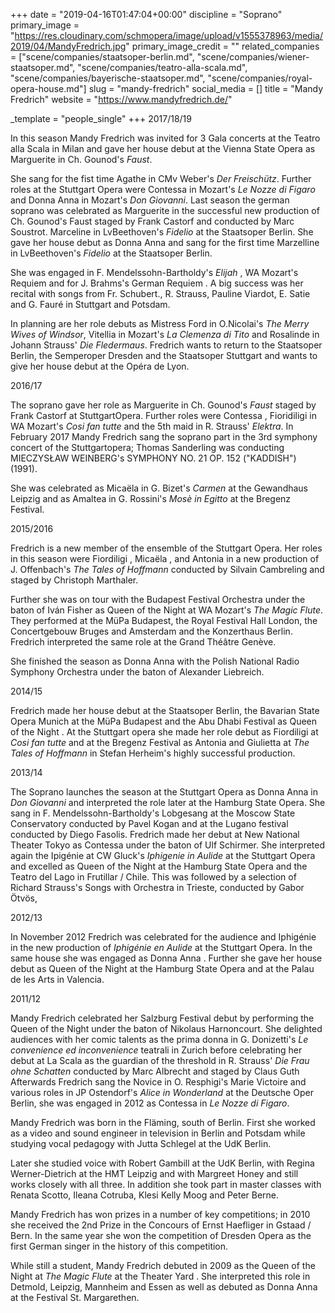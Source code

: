 +++
date = "2019-04-16T01:47:04+00:00"
discipline = "Soprano"
primary_image = "https://res.cloudinary.com/schmopera/image/upload/v1555378963/media/2019/04/MandyFredrich.jpg"
primary_image_credit = ""
related_companies = ["scene/companies/staatsoper-berlin.md", "scene/companies/wiener-staatsoper.md", "scene/companies/teatro-alla-scala.md", "scene/companies/bayerische-staatsoper.md", "scene/companies/royal-opera-house.md"]
slug = "mandy-fredrich"
social_media = []
title = "Mandy Fredrich"
website = "https://www.mandyfredrich.de/"

_template = "people_single"
+++
2017/18/19

In this season Mandy Fredrich was invited for 3 Gala concerts at the Teatro alla Scala in Milan and gave her house debut at the Vienna State Opera as Marguerite in Ch. Gounod's _Faust_.

She sang for the fist time Agathe in CMv Weber's _Der Freischütz_. Further roles at the Stuttgart Opera were Contessa in Mozart's _Le Nozze di Figaro_ and Donna Anna in Mozart's _Don Giovanni_. Last season the german soprano was celebrated as Marguerite   in the successful new production of Ch. Gounod's Faust staged by Frank Castorf and conducted by Marc Soustrot. Marceline in LvBeethoven's _Fidelio_ at the Staatsoper Berlin. She gave her house debut as Donna Anna and sang for the first time Marzelline in LvBeethoven's _Fidelio_ at the Staatsoper Berlin.

She was engaged in F. Mendelssohn-Bartholdy's _Elijah_ , WA Mozart's Requiem and for J. Brahms's German Requiem . A big success was her recital with songs from Fr. Schubert., R. Strauss, Pauline Viardot, E. Satie and G. Fauré in Stuttgart and Potsdam.

In planning are her role debuts as Mistress Ford in O.Nicolai's _The Merry Wives of Windsor_, Vitellia in Mozart's _La Clemenza di Tito_ and Rosalinde in Johann Strauss' _Die Fledermaus_. Fredrich wants to return to the Staatsoper Berlin, the Semperoper Dresden and the Staatsoper Stuttgart and wants to give her house debut at the Opéra de Lyon.

2016/17

The soprano gave her role as Marguerite in Ch. Gounod's _Faust_ staged by Frank Castorf at StuttgartOpera. Further roles were Contessa , Fioridiligi in WA Mozart's _Cosi fan tutte_ and the 5th maid in R. Strauss' _Elektra_. In February 2017 Mandy Fredrich sang the soprano part in the 3rd symphony concert of the Stuttgartopera; Thomas Sanderling was conducting MIECZYSŁAW WEINBERG's SYMPHONY NO. 21 OP. 152 ("KADDISH") (1991).

She was celebrated as Micaëla in G. Bizet's _Carmen_ at the Gewandhaus Leipzig and as Amaltea in G. Rossini's _Mosè in Egitto_ at the Bregenz Festival.​

2015/2016

Fredrich is a new member of the ensemble of the Stuttgart Opera. Her roles in this season were Fiordiligi , Micaëla , and Antonia in a new production of J. Offenbach's _The Tales of Hoffmann_ conducted by Silvain Cambreling and staged by Christoph Marthaler.

Further she was on tour with the Budapest Festival Orchestra under the baton of Iván Fisher as Queen of the Night at WA Mozart's _The Magic Flute_. They performed at the MüPa Budapest, the Royal Festival Hall London, the Concertgebouw Bruges and Amsterdam and the Konzerthaus Berlin. Fredrich interpreted the same role at the Grand Théâtre Genève.

She finished the season as Donna Anna with the Polish National Radio Symphony Orchestra under the baton of Alexander Liebreich. 

2014/15

Fredrich made her house debut at the Staatsoper Berlin, the Bavarian State Opera Munich at the MüPa Budapest and the Abu Dhabi Festival as Queen of the Night . At the Stuttgart opera she made her role debut as Fiordiligi at _Cosi fan tutte_ and at the Bregenz Festival as Antonia and Giulietta at _The Tales of Hoffmann_ in Stefan Herheim's highly successful production.

2013/14

The Soprano launches the season at the Stuttgart Opera as Donna Anna in _Don Giovanni_ and interpreted the role later at the Hamburg State Opera. She sang in F. Mendelssohn-Bartholdy's Lobgesang at the Moscow State Conservatory conducted by Pavel Kogan and at the Lugano festival conducted by Diego Fasolis. Fredrich made her debut at New National Theater Tokyo as Contessa  under the baton of Ulf Schirmer. She interpreted again the Ipigénie at CW Gluck's _Iphigenie in Aulide_ at the Stuttgart Opera and excelled as Queen of the Night at the Hamburg State Opera and the Teatro del Lago in Frutillar / Chile. This was followed by a selection of Richard Strauss's Songs with Orchestra in Trieste, conducted by Gabor Ötvös, 

 2012/13

In November 2012 Fredrich was celebrated for the audience and Iphigénie in the new production of _Iphigénie en Aulide_ at the Stuttgart Opera. In the same house she was engaged as Donna Anna . Further she gave her house debut as Queen of the Night at the Hamburg State Opera and at the Palau de les Arts in Valencia.

2011/12

Mandy Fredrich celebrated her Salzburg Festival debut by performing the Queen of the Night under the baton of Nikolaus Harnoncourt. She delighted audiences with her comic talents as the prima donna in G. Donizetti's _Le convenience ed inconvenience_ teatrali in Zurich before celebrating her debut at La Scala as the guardian of the threshold in R. Strauss' _Die Frau ohne Schatten_ conducted by Marc Albrecht and staged by Claus Guth Afterwards Fredrich sang the Novice in O. Resphigi's Marie Victoire and various roles in JP Ostendorf's _Alice in Wonderland_ at the Deutsche Oper Berlin, she was engaged in 2012 as Contessa in _Le Nozze di Figaro_. 

Mandy Fredrich was born in the Fläming, south of Berlin. First she worked as a video and sound engineer in television in Berlin and Potsdam while studying vocal pedagogy with Jutta Schlegel at the UdK Berlin.

Later she studied voice with Robert Gambill at the UdK Berlin, with Regina Werner-Dietrich at the HMT Leipzig and with Margreet Honey and still works closely with all three. In addition she took part in master classes with Renata Scotto, Ileana Cotruba, Klesi Kelly Moog and Peter Berne. 

Mandy Fredrich has won prizes in a number of key competitions; in 2010 she received the 2nd Prize in the Concours of Ernst Haefliger in Gstaad / Bern. In the same year she won the competition of Dresden Opera as the first German singer in the history of this competition.

While still a student, Mandy Fredrich debuted in 2009 as the Queen of the Night at _The Magic Flute_ at the Theater Yard . She interpreted this role in Detmold, Leipzig, Mannheim and Essen as well as debuted as Donna Anna at the Festival St. Margarethen.